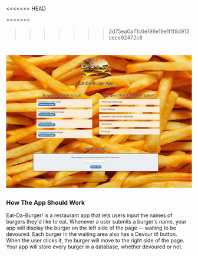
<<<<<<< HEAD


=======
>>>>>>> 2d75ea0a71c6e198e19e1f1f8d913cece92472c8
# ![Eat-Da-Burger App](public/assets/img/screenshot.jpg)

### How The App Should Work
Eat-Da-Burger! is a restaurant app that lets users input the names of burgers they'd like to eat.
Whenever a user submits a burger's name, your app will display the burger on the left side of the page -- waiting to be devoured.
Each burger in the waiting area also has a Devour it! button. When the user clicks it, the burger will move to the right side of the page.
Your app will store every burger in a database, whether devoured or not.
